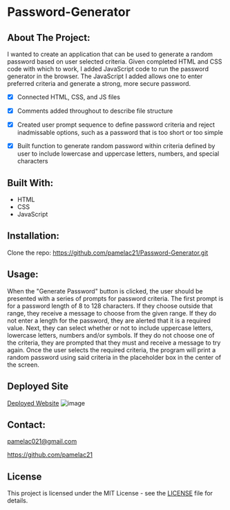 # Password-Generator

## About The Project:

  I wanted to create an application that can be used to generate a random password based on user selected criteria.  Given completed HTML and CSS code with which to work, I added JavaScript code to run the password generator in the browser. The JavaScript I added allows one to enter preferred criteria and generate a strong, more secure password.  
  
- [x] Connected HTML, CSS, and JS files 
- [x] Comments added throughout to describe file structure
- [x] Created user prompt sequence to define password criteria and reject inadmissable options, such as a password that is too short or too simple
- [x] Built function to generate random password within criteria defined by user to include lowercase and uppercase letters, numbers, and special characters
  
  
## Built With:
- HTML
- CSS
- JavaScript
  
  
## Installation:
  Clone the repo: https://github.com/pamelac21/Password-Generator.git


## Usage:

  When the "Generate Password" button is clicked, the user should be presented with a series of prompts for password criteria. The first prompt is for a password length of 8 to 128 characters.  If they choose outside that range, they receive a message to choose from the given range.  If they do not enter a length for the password, they are alerted that it is a required value.  Next, they can select whether or not to include uppercase letters, lowercase letters, numbers and/or symbols. If they do not choose one of the criteria, they are prompted that they must and receive a message to try again.  Once the user selects the required criteria, the program will print a random password using said criteria in the placeholder box in the center of the screen.
  
  
  
## Deployed Site
[Deployed Website](https://pamelac21.github.io/Password-Generator/)
![image](https://user-images.githubusercontent.com/87335354/129809134-a792c437-fbb1-445e-88a2-3d695f0b2e2c.png)



## Contact: 

pamelac021@gmail.com 

https://github.com/pamelac21


## License

This project is licensed under the MIT License - see the [LICENSE](LICENSE) file for details.

